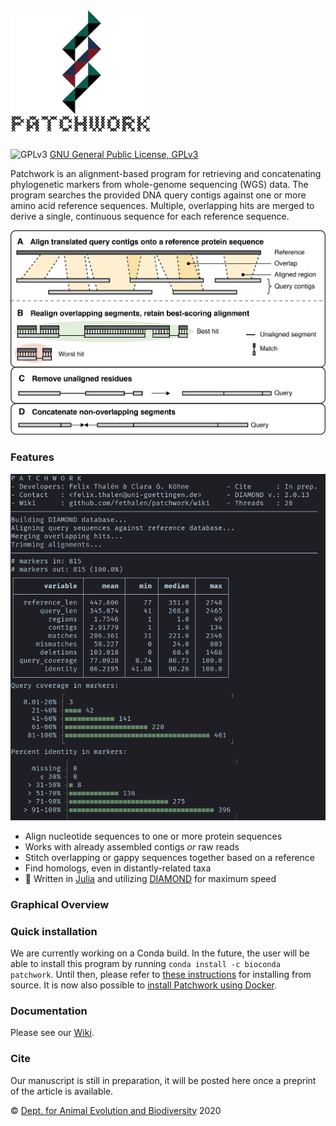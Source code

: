 <img src="https://github.com/fethalen/Patchwork/blob/main/patchwork_logo_500px.png" alt="Patchwork logo" width="225"/>

![GPLv3](http://www.gnu.org/graphics/gplv3-88x31.png)
[GNU General Public License, GPLv3](http://www.gnu.org/copyleft/gpl.html)

Patchwork is an alignment-based program for retrieving and concatenating
phylogenetic markers from whole-genome sequencing (WGS) data. The program
searches the provided DNA query contigs against one or more amino acid reference
sequences. Multiple, overlapping hits are merged to derive a single, continuous
sequence for each reference sequence.

![Graphical Overview](https://github.com/fethalen/patchwork/blob/main/overview.png?raw=true)

### Features

<img src="https://github.com/fethalen/Patchwork/blob/main/patchwork_screenshot.png" alt="Patchwork screenshot"/>

* Align nucleotide sequences to one or more protein sequences
* Works with already assembled contigs _or_ raw reads
* Stitch overlapping or gappy sequences together based on a reference
* Find homologs, even in distantly-related taxa
* 🐇 Written in [Julia](https://julialang.org/) and utilizing
  [DIAMOND](https://github.com/bbuchfink/diamond) for maximum speed

### Graphical Overview

### Quick installation

We are currently working on a Conda build. In the future,
the user will be able to install this program by running `conda
install -c bioconda patchwork`. Until then, please refer to
[these instructions](https://github.com/fethalen/Patchwork/wiki/4.-Installation)
for installing from source. It is now also possible to [install
Patchwork using Docker](https://github.com/fethalen/Patchwork/wiki/4.-Installation#installing-patchwork-with-docker).

### Documentation

Please see our [Wiki](https://github.com/fethalen/Patchwork/wiki).

### Cite

Our manuscript is still in preparation, it will be posted here once a preprint
of the article is available.

© [Dept. for Animal Evolution and Biodiversity](https://www.uni-goettingen.de/en/80149.html) 2020
